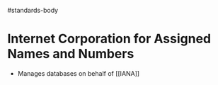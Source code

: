 #standards-body 
# Internet Corporation for Assigned Names and Numbers

- Manages databases on behalf of [[IANA]]